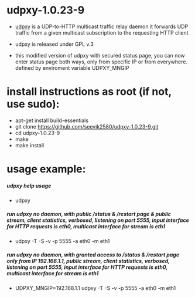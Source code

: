 # udpxy-1.0.23-9
- [udpxy](https://github.com/pcherenkov/udpxy) is a UDP-to-HTTP multicast traffic relay daemon it forwards UDP traffic from a given multicast subscription to the requesting HTTP client
- udpxy is released under GPL v.3

- this modified version of udpxy with secured status page, you can now enter status page both ways, only from specific IP or from everywhere. defined by enviroment variable UDPXY_MNGIP

# install instructions as root (if not, use sudo):
- apt-get install build-essentials
- git clone https://github.com/seevik2580/udpxy-1.0.23-9.git
- cd udpxy-1.0.23-9
- make
- make install

# usage example:
##### udpxy help usage
- udpxy

##### run udpxy no daemon, with public /status & /restart page & public stream, client statistics, verbosed, listening on port 5555, input interface for HTTP requests is eth0, multicast interface for stream is eth1
- udpxy	-T -S -v -p 5555 -a eth0 -m eth1

##### run udpxy no daemon, with granted access to /status & /restart page only from IP 192.168.1.1, public stream, client statistics, verbosed, listening on port 5555, input interface for HTTP requests is eth0, multicast interface for stream is eth1
- UDPXY_MNGIP=192.168.1.1 udpxy	-T -S -v -p 5555 -a eth0 -m eth1

